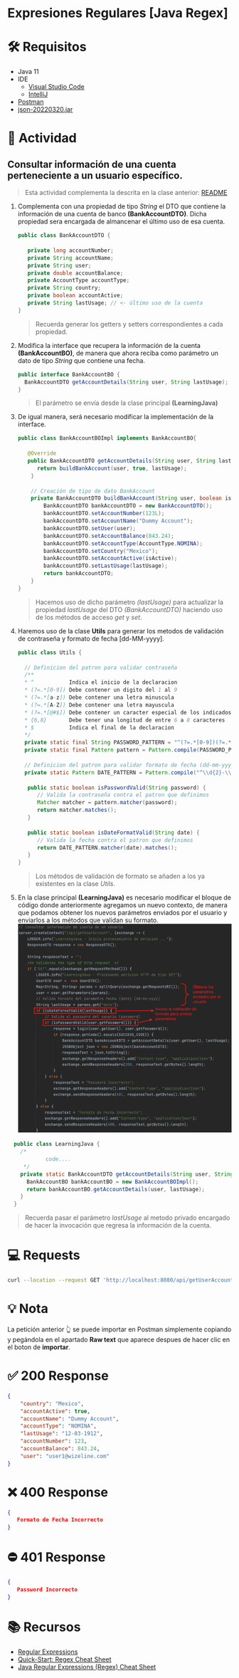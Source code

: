 # Expresiones Regulares [Java Regex]

# :hammer_and_wrench:  Requisitos
- Java 11
- IDE
    * [Visual Studio Code](https://code.visualstudio.com/download)
    * [IntelliJ](https://www.jetbrains.com/idea/download)
- [Postman](https://www.postman.com/downloads/)
- [json-20220320.jar](https://repo1.maven.org/maven2/org/json/json/20220320/)

# :pencil: Actividad
## Consultar información de una cuenta perteneciente a un usuario específico.
> Esta actividad complementa la descrita en la clase anterior: [README](https://github.com/wizelineacademy/BAZJAVA12022/blob/main/3/TiposDatos/README.md)
1. Complementa con una propiedad de tipo _String_ el DTO que contiene la información de una cuenta de banco __(BankAccountDTO)__. Dicha propiedad sera encargada de almancenar el último uso de esa cuenta.
    ```java
    public class BankAccountDTO {
    
       private long accountNumber;
       private String accountName;
       private String user;
       private double accountBalance;
       private AccountType accountType;
       private String country;
       private boolean accountActive;
       private String lastUsage; // <- último uso de la cuenta 
   }
    ```
   > Recuerda generar los getters y setters correspondientes a cada propiedad.

2. Modifica la interface que recupera la información de la cuenta __(BankAccountBO)__, de manera que ahora reciba como parámetro un dato de tipo _String_ que contiene una fecha.
    ```java
    public interface BankAccountBO {
      BankAccountDTO getAccountDetails(String user, String lastUsage);
    }
    ```
   > El parámetro se envía desde la clase principal __(LearningJava)__

3. De igual manera, será necesario modificar la implementación de la interface.
    ```java
    public class BankAccountBOImpl implements BankAccountBO{

       @Override
       public BankAccountDTO getAccountDetails(String user, String lastUsage) {
          return buildBankAccount(user, true, lastUsage);
        }

        // Creación de tipo de dato BankAccount
        private BankAccountDTO buildBankAccount(String user, boolean isActive, String lastUsage) {
            BankAccountDTO bankAccountDTO = new BankAccountDTO();
            bankAccountDTO.setAccountNumber(123L);
            bankAccountDTO.setAccountName("Dummy Account");
            bankAccountDTO.setUser(user);
            bankAccountDTO.setAccountBalance(843.24);
            bankAccountDTO.setAccountType(AccountType.NOMINA);
            bankAccountDTO.setCountry("Mexico");
            bankAccountDTO.setAccountActive(isActive);
            bankAccountDTO.setLastUsage(lastUsage);
            return bankAccountDTO;
        }
    }
    ```
   > Hacemos uso de dicho parámetro _(lastUsage)_ para actualizar la propiedad _lastUsage_ del DTO _(BankAccountDTO)_ haciendo uso de los métodos de acceso _get_ y _set_.

4. Haremos uso de la clase __Utils__ para generar los metodos de validación de contraseña y formato de fecha [dd-MM-yyyy].
    ```java
    public class Utils {

      // Definicion del patron para validar contraseña
      /**
      * ^           Indica el inicio de la declaracion
      * (?=.*[0-9]) Debe contener un digito del 1 al 9
      * (?=.*[a-z]) Debe contener una letra minuscula
      * (?=.*[A-Z]) Debe contener una letra mayuscula
      * (?=.*[@#$]) Debe contener un caracter especial de los indicados entre corchetes
      * {6,8}       Debe tener una longitud de entre 6 a 8 caracteres
      * $           Indica el final de la declaracion
      */
      private static final String PASSWORD_PATTERN = "^(?=.*[0-9])(?=.*[a-z])(?=.*[A-Z])(?=.*[@#$]).{6,8}$";
      private static final Pattern pattern = Pattern.compile(PASSWORD_PATTERN);

      // Definicion del patron para validar formato de fecha (dd-mm-yyyy)
      private static Pattern DATE_PATTERN = Pattern.compile("^\\d{2}-\\d{2}-\\d{4}$");

       public static boolean isPasswordValid(String password) {
          // Valida la contraseña contra el patron que definimos
          Matcher matcher = pattern.matcher(password);
          return matcher.matches();
       }

       public static boolean isDateFormatValid(String date) {
          // Valida la fecha contra el patron que definimos
          return DATE_PATTERN.matcher(date).matches();
       }
    }
    ```
   > Los métodos de validación de formato se añaden a los ya existentes en la clase _Utils_.

5. En la clase principal __(LearningJava)__ es necesario modificar el bloque de código donde anteriormente agregamos un nuevo contexto, de manera que podamos obtener los nuevos parámetros enviados por el usuario y enviarlos a los métodos que validan su formato.
  ![Alt text](./images/createGetUserAccountContextWithRegex.png "getUserAccount Context with Regex")
  ```java
    public class LearningJava {
      /*
              code....
       */
      private static BankAccountDTO getAccountDetails(String user, String lastUsage) {
        BankAccountBO bankAccountBO = new BankAccountBOImpl();
        return bankAccountBO.getAccountDetails(user, lastUsage);
      }
    }
  ```
  > Recuerda pasar el parámetro _lastUsage_ al metodo privado encargado de hacer la invocación que regresa la información de la cuenta. 
# :computer: Requests
``` bash
curl --location --request GET 'http://localhost:8080/api/getUserAccount?user=user1@wizeline.com&password=Pass1@&date=12-03-1912'
```
# :bulb: Nota
La petición anterior :point_up_2: se puede importar en Postman simplemente copiando y pegándola en el apartado __Raw text__ que aparece despues de hacer clic en el boton de __importar__.

# :white_check_mark: 200 Response
```json
{
    "country": "Mexico",
    "accountActive": true,
    "accountName": "Dummy Account",
    "accountType": "NOMINA",
    "lastUsage": "12-03-1912",
    "accountNumber": 123,
    "accountBalance": 843.24,
    "user": "user1@wizeline.com"
}
``` 
# :x: 400 Response
```json
{
   Formato de Fecha Incorrecto
}
``` 
# :no_entry: 401 Response
```json
{
   Password Incorrecto
}
``` 



# :books: Recursos
- [Regular Expressions](https://docs.oracle.com/javase/tutorial/essential/regex/index.html)
- [Quick-Start: Regex Cheat Sheet](https://www.rexegg.com/regex-quickstart.html)
- [Java Regular Expressions (Regex) Cheat Sheet](https://www.jrebel.com/blog/java-regular-expressions-cheat-sheet)
